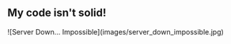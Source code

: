 ## My code __isn't__ solid!
<div class="center" markdown="1">
  ![Server Down... Impossible](images/server_down_impossible.jpg)
</div>
